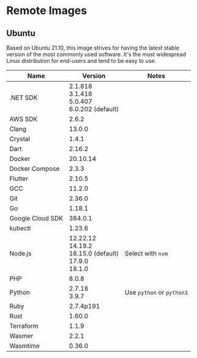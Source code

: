 # Remote Images

## Ubuntu

Based on Ubuntu 21.10, this image strives for having the latest stable version of the most commonly used software. It's the most widespread Linux distribution for end-users and tend to be easy to use.

<!-- BEGIN GENERATED SECTION: ubuntu -->

| Name | Version | Notes |
| ---- | ------- | ----- |
| .NET SDK | 2.1.818<br>3.1.418<br>5.0.407<br>6.0.202 (default) |
| AWS SDK | 2.6.2 |
| Clang | 13.0.0 |
| Crystal | 1.4.1 |
| Dart | 2.16.2 |
| Docker | 20.10.14 |
| Docker Compose | 2.3.3 |
| Flutter | 2.10.5 |
| GCC | 11.2.0 |
| Git | 2.36.0 |
| Go | 1.18.1 |
| Google Cloud SDK | 384.0.1 |
| kubectl | 1.23.6 |
| Node.js | 12.22.12<br>14.19.2<br>16.15.0 (default)<br>17.9.0<br>18.1.0 | Select with `nvm` |
| PHP | 8.0.8 |
| Python | 2.7.18<br>3.9.7 | Use `python` or `python3` |
| Ruby | 2.7.4p191 |
| Rust | 1.60.0 |
| Terraform | 1.1.9 |
| Wasmer | 2.2.1 |
| Wasmtime | 0.36.0 |

<!-- END GENERATED SECTION: ubuntu -->

